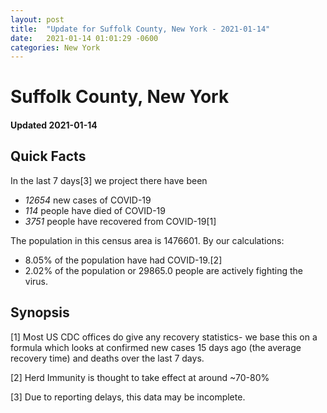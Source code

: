 ```yaml
---
layout: post
title:  "Update for Suffolk County, New York - 2021-01-14"
date:   2021-01-14 01:01:29 -0600
categories: New York
---
```


# Suffolk County, New York
#### Updated 2021-01-14

## Quick Facts

In the last 7 days[3] we project there have been
- *12654* new cases of COVID-19
- *114* people have died of COVID-19
- *3751* people have recovered from COVID-19[1]

The population in this census area is 1476601. By our calculations:
- 8.05% of the population have had COVID-19.[2]
- 2.02% of the population or 29865.0 people are actively fighting the virus.

## Synopsis




[1] Most US CDC offices do give any recovery statistics- we base this on a formula which looks at confirmed new cases
15 days ago (the average recovery time) and deaths over the last 7 days.

[2] Herd Immunity is thought to take effect at around ~70-80%

[3] Due to reporting delays, this data may be incomplete.
 
    